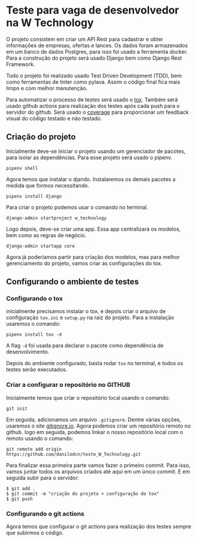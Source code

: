 # Teste para vaga de desenvolvedor na W Technology

O projeto consistem em criar um API Rest para cadastrar e obter informações de empresas, ofertas e lances.
Os dados foram armazenados em um banco de dados Postgres, para isso foi usado a ferramenta docker. Para a construção do projeto será usado Django bem como Django Rest Framework.


Todo o projeto foi realizado usado Test Driven Development (TDD), bem como ferramentas de linter como pylava. Assim o código final fica mais limpo e com melhor manutenção.

Para automatizar o processo de testes será usado o [tox](https://tox.wiki/en/latest/index.html). Também será usado github actions para realização dos testes após cada push para o servidor do github. Será usado o [coverage]() para proporcionar um feedback visual do código testado e não testado. 

## Criação do projeto

Inicialmente deve-se iniciar o projeto usando um gerenciador de pacotes, para isolar as dependências. Para esse projeto será usado o pipenv.

```
pipenv shell 
```
Agora temos que instalar o djando. Instalaremos os demais pacotes a medida que formos necessitando.

```
pipenv install django
```

Para criar o projeto podemos usar o comando no terminal.
```
django-admin startproject w_technology
```
Logo depois, deve-se criar uma app. Essa app centralizará os modelos, bem como as regras de negócio.
```
django-admin startapp core
```
Agora já poderíamos partir para criação dos modelos, mas para melhor gerenciamento do projeto, vamos criar as configurações do tox.

## Configurando o ambiente de testes
### Configurando o tox
inicialmente precisamos instalar o tox, e depois criar o arquivo de configuração ```tox.ini``` e ```setup.py``` na raiz do projeto. Para a instalação usaremos o comando:

```
pipenv install tox -d
```

A flag ```-d``` foi usada para declarar o pacote como dependência de desenvolvimento.

Depois do ambiente configurado, basta rodar ```tox``` no terminal, e todos os testes serão executados.

### Criar a configurar o repositório no GITHUB

Inicialmente temos que criar o repositório local usando o comando:

```
git init
```

Em seguida, adicionamos um arquivo ```.gitignore```. Dentre várias opções, usaremos o site [gitignore.io](https://gitignore.io). Agora podemos criar um repositório remoto no github. logo em seguida, podemos linkar o nosso repositório local com o remoto usando o comando:

```
git remote add origin https://github.com/danilodcn/teste_W_Technology.git
```

Para finalizar essa primeira parte vamos fazer o primeiro commit. Para isso, vamos juntar todos os arquivos criados até aqui em um único commit. E em seguida subir para o servidor:

```
$ git add .
$ git commit -m "criação do projeto + configuração do tox"
$ git push
```
### Configurando o git actions

Agora temos que configurar o git actions para realização dos testes sempre que subirmos o código. 
